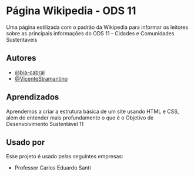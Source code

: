 
# Página Wikipedia - ODS 11

Uma página estilizada com o padrão da Wikipedia para informar os leitores sobre as principais informações do ODS 11 - Cidades e Comunidades Sustentaveis


## Autores

- [@bia-cabral](https://github.com/bia-cabral)
- [@VicenteStramantino](https://github.com/VicenteStramantino)


## Aprendizados

Aprendemos a criar a estrutura básica de um site usando HTML e CSS, além de entender mais profundamente o que é o Objetivo de Desenvolvimento Sustentável 11


## Usado por

Esse projeto é usado pelas seguintes empresas:

- Professor Carlos Eduardo Santi